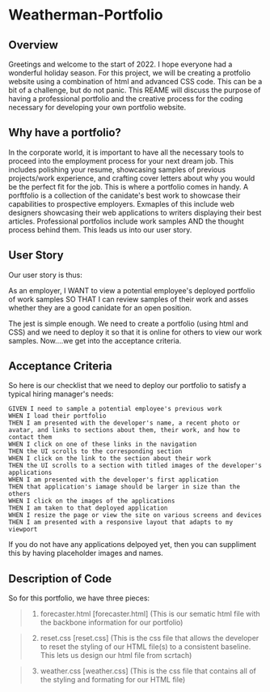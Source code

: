 # Weatherman-Portfolio

## Overview
Greetings and welcome to the start of 2022. I hope everyone had a wonderful holiday season. For this project, we will be creating a protfolio website using a combination of html and advanced CSS code. This can be a bit of a challenge, but do not panic. This REAME will discuss the purpose of having a professional portfolio and the creative process for the coding necessary for developing your own portfolio website.

## Why have a portfolio?
In the corporate world, it is important to have all the necessary tools to proceed into the employment process for your next dream job. This includes polishing your resume, showcasing samples of previous projects/work experience, and crafting cover letters about why you would be the perfect fit for the job. This is where a portfolio comes in handy. A porftfolio is a collection of the canidate's best work to showcase their capabilities to prospective employers. Exmaples of this include web designers showcasing their web applications to writers displaying their best articles. Professional portfolios include work samples AND the thought process behind them. This leads us into our user story.

## User Story
Our user story is thus:

As an employer, I WANT to view a potential employee's deployed portfolio of work samples SO THAT I can review samples of their work and asses whether they are a good canidate for an open position.

The jest is simple enough. We need to create a portfolio (using html and CSS) and we need to deploy it so that it is online for others to view our work samples. Now....we get into the acceptance criteria.

## Acceptance Criteria
So here is our checklist that we need to deploy our portfolio to satisfy a typical hiring manager's needs:

```
GIVEN I need to sample a potential employee's previous work
WHEN I load their portfolio
THEN I am presented with the developer's name, a recent photo or avatar, and links to sections about them, their work, and how to contact them
WHEN I click on one of these links in the navigation
THEN the UI scrolls to the corresponding section
WHEN I click on the link to the section about their work
THEN the UI scrolls to a section with titled images of the developer's applications
WHEN I am presented with the developer's first application
THEN that application's iamage should be larger in size than the others
WHEN I click on the images of the applications
THEN I am taken to that deployed application
WHEN I resize the page or view the site on various screens and devices
THEN I am presented with a responsive layout that adapts to my viewport
```

If you do not have any applications delpoyed yet, then you can suppliment this by having placeholder images and names.

## Description of Code

So for this portfolio, we have three pieces:
> 1. forecaster.html [forecaster.html] (This is our sematic html file with the backbone information for our portfolio)

> 2. reset.css [reset.css] (This is the css file that allows the developer to reset the styling of our HTML file(s) to a consistent baseline. This lets us design our html file from scrtach)

> 3. weather.css [weather.css] (This is the css file that contains all of the styling and formating for our HTML file)
